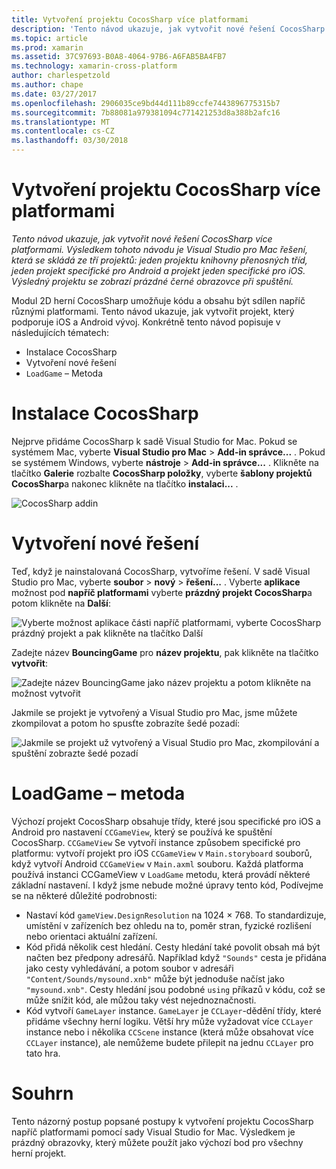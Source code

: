 ```yaml
---
title: Vytvoření projektu CocosSharp více platformami
description: 'Tento návod ukazuje, jak vytvořit nové řešení CocosSharp více platformami. Výsledkem tohoto návodu je Visual Studio pro Mac řešení, která se skládá ze tří projektů: jeden projektu knihovny přenosných tříd, jeden projekt specifické pro Android a projekt jeden specifické pro iOS. Výsledný projektu se zobrazí prázdné černé obrazovce při spuštění.'
ms.topic: article
ms.prod: xamarin
ms.assetid: 37C97693-B0A8-4064-97B6-A6FAB5BA4FB7
ms.technology: xamarin-cross-platform
author: charlespetzold
ms.author: chape
ms.date: 03/27/2017
ms.openlocfilehash: 2906035ce9bd44d111b89ccfe7443896775315b7
ms.sourcegitcommit: 7b88081a979381094c771421253d8a388b2afc16
ms.translationtype: MT
ms.contentlocale: cs-CZ
ms.lasthandoff: 03/30/2018
---
```

# <a name="creating-a-multi-platform-cocossharp-project"></a>Vytvoření projektu CocosSharp více platformami

_Tento návod ukazuje, jak vytvořit nové řešení CocosSharp více platformami. Výsledkem tohoto návodu je Visual Studio pro Mac řešení, která se skládá ze tří projektů: jeden projektu knihovny přenosných tříd, jeden projekt specifické pro Android a projekt jeden specifické pro iOS. Výsledný projektu se zobrazí prázdné černé obrazovce při spuštění._

Modul 2D herní CocosSharp umožňuje kódu a obsahu být sdílen napříč různými platformami. Tento návod ukazuje, jak vytvořit projekt, který podporuje iOS a Android vývoj. Konkrétně tento návod popisuje v následujících tématech:

 - Instalace CocosSharp
 - Vytvoření nové řešení
 - `LoadGame` – Metoda

# <a name="installing-cocossharp"></a>Instalace CocosSharp

Nejprve přidáme CocosSharp k sadě Visual Studio for Mac. Pokud se systémem Mac, vyberte **Visual Studio pro Mac** > **Add-in správce...**  . Pokud se systémem Windows, vyberte **nástroje** > **Add-in správce...**  . Klikněte na tlačítko **Galerie** rozbalte **CocosSharp položky**, vyberte **šablony projektů CocosSharp**a nakonec klikněte na tlačítko **instalaci...**  .

![CocosSharp addin](part1-images/xamarinstudioaddinsmac.png "")

# <a name="creating-a-new-solution"></a>Vytvoření nové řešení

Teď, když je nainstalovaná CocosSharp, vytvoříme řešení. V sadě Visual Studio pro Mac, vyberte **soubor** > **nový** > **řešení...** . Vyberte **aplikace** možnost pod **napříč platformami** vyberte **prázdný projekt CocosSharp**a potom klikněte na **Další**:

![](part1-images/image1.png "Vyberte možnost aplikace části napříč platformami, vyberte CocosSharp prázdný projekt a pak klikněte na tlačítko Další")

Zadejte název **BouncingGame** pro **název projektu**, pak klikněte na tlačítko **vytvořit**:

![](part1-images/image2.png "Zadejte název BouncingGame jako název projektu a potom klikněte na možnost vytvořit")

Jakmile se projekt je vytvořený a Visual Studio pro Mac, jsme můžete zkompilovat a potom ho spusťte zobrazíte šedé pozadí: 

![](part1-images/image3.png "Jakmile se projekt už vytvořený a Visual Studio pro Mac, zkompilování a spuštění zobrazte šedé pozadí")


# <a name="loadgame-method"></a>LoadGame – metoda

Výchozí projekt CocosSharp obsahuje třídy, které jsou specifické pro iOS a Android pro nastavení `CCGameView`, který se používá ke spuštění CocosSharp. `CCGameView` Se vytvoří instance způsobem specifické pro platformu: vytvoří projekt pro iOS `CCGameView` v `Main.storyboard` souborů, když vytvoří Android `CCGameView` v `Main.axml` souboru. Každá platforma používá instanci CCGameView v `LoadGame` metodu, která provádí některé základní nastavení. I když jsme nebude možné úpravy tento kód, Podívejme se na některé důležité podrobnosti:

 - Nastaví kód `gameView.DesignResolution` na 1024 × 768. To standardizuje, umístění v zařízeních bez ohledu na to, poměr stran, fyzické rozlišení nebo orientaci aktuální zařízení. 
 - Kód přidá několik cest hledání. Cesty hledání také povolit obsah má být načten bez předpony adresářů. Například když `"Sounds"` cesta je přidána jako cesty vyhledávání, a potom soubor v adresáři `"Content/Sounds/mysound.xnb"` může být jednoduše načíst jako `"mysound.xnb"`. Cesty hledání jsou podobné `using` příkazů v kódu, což se může snížit kód, ale můžou taky vést nejednoznačnosti.
 - Kód vytvoří `GameLayer` instance. `GameLayer` je `CCLayer`-dědění třídy, které přidáme všechny herní logiku. Větší hry může vyžadovat více `CCLayer` instance nebo i několika `CCScene` instance (která může obsahovat více `CCLayer` instance), ale nemůžeme budete přilepit na jednu `CCLayer` pro tato hra.

#  <a name="summary"></a>Souhrn

Tento názorný postup popsané postupy k vytvoření projektu CocosSharp napříč platformami pomocí sady Visual Studio for Mac. Výsledkem je prázdný obrazovky, který můžete použít jako výchozí bod pro všechny herní projekt.